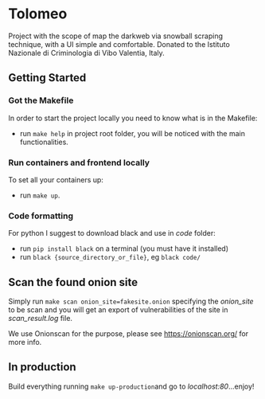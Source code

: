 # Tolomeo

Project with the scope of map the darkweb via snowball scraping technique, with a UI simple and comfortable. Donated to the Istituto Nazionale di Criminologia di Vibo Valentia, Italy.

## Getting Started

### Got the Makefile
In order to start the project locally you need to know what is in the Makefile:
- run `make help` in project root folder, you will be noticed with the main functionalities.

### Run containers and frontend locally
To set all your containers up:
- run `make up`.

### Code formatting

For python I suggest to download black and use in *code* folder:
- run `pip install black` on a terminal (you must have it installed)
- run `black {source_directory_or_file}`, eg `black code/`


## Scan the found onion site
Simply run `make scan onion_site=fakesite.onion` specifying the *onion_site* to be scan and you will get an export of vulnerabilities of the site in *scan_result.log* file.

We use Onionscan for the purpose, please see https://onionscan.org/ for more info.

## In production
Build everything running `make up-production`and go to *localhost:80*...enjoy!
